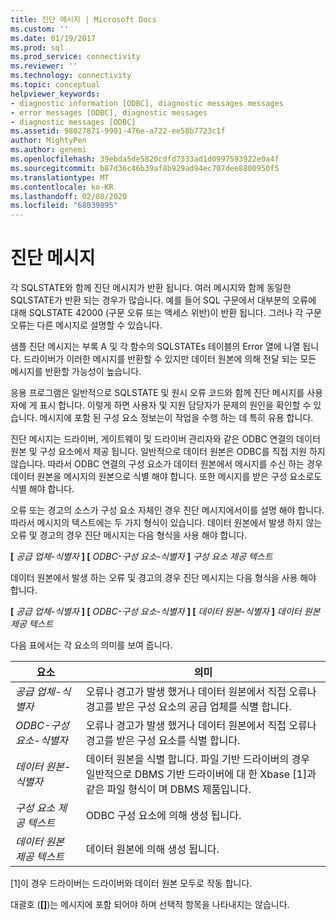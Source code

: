 ```yaml
---
title: 진단 메시지 | Microsoft Docs
ms.custom: ''
ms.date: 01/19/2017
ms.prod: sql
ms.prod_service: connectivity
ms.reviewer: ''
ms.technology: connectivity
ms.topic: conceptual
helpviewer_keywords:
- diagnostic information [ODBC], diagnostic messages messages
- error messages [ODBC], diagnostic messages
- diagnostic messages [ODBC]
ms.assetid: 98027871-9901-476e-a722-ee58b7723c1f
author: MightyPen
ms.author: genemi
ms.openlocfilehash: 39ebda5de5820cdfd7333ad1d0997593922e0a4f
ms.sourcegitcommit: b87d36c46b39af8b929ad94ec707dee8800950f5
ms.translationtype: MT
ms.contentlocale: ko-KR
ms.lasthandoff: 02/08/2020
ms.locfileid: "68039895"
---
```

# <a name="diagnostic-messages"></a>진단 메시지
각 SQLSTATE와 함께 진단 메시지가 반환 됩니다. 여러 메시지와 함께 동일한 SQLSTATE가 반환 되는 경우가 많습니다. 예를 들어 SQL 구문에서 대부분의 오류에 대해 SQLSTATE 42000 (구문 오류 또는 액세스 위반)이 반환 됩니다. 그러나 각 구문 오류는 다른 메시지로 설명할 수 있습니다.  
  
 샘플 진단 메시지는 부록 A 및 각 함수의 SQLSTATEs 테이블의 Error 열에 나열 됩니다. 드라이버가 이러한 메시지를 반환할 수 있지만 데이터 원본에 의해 전달 되는 모든 메시지를 반환할 가능성이 높습니다.  
  
 응용 프로그램은 일반적으로 SQLSTATE 및 원시 오류 코드와 함께 진단 메시지를 사용자에 게 표시 합니다. 이렇게 하면 사용자 및 지원 담당자가 문제의 원인을 확인할 수 있습니다. 메시지에 포함 된 구성 요소 정보는이 작업을 수행 하는 데 특히 유용 합니다.  
  
 진단 메시지는 드라이버, 게이트웨이 및 드라이버 관리자와 같은 ODBC 연결의 데이터 원본 및 구성 요소에서 제공 됩니다. 일반적으로 데이터 원본은 ODBC를 직접 지원 하지 않습니다. 따라서 ODBC 연결의 구성 요소가 데이터 원본에서 메시지를 수신 하는 경우 데이터 원본을 메시지의 원본으로 식별 해야 합니다. 또한 메시지를 받은 구성 요소로도 식별 해야 합니다.  
  
 오류 또는 경고의 소스가 구성 요소 자체인 경우 진단 메시지에서이를 설명 해야 합니다. 따라서 메시지의 텍스트에는 두 가지 형식이 있습니다. 데이터 원본에서 발생 하지 않는 오류 및 경고의 경우 진단 메시지는 다음 형식을 사용 해야 합니다.  
  
 **[** *공급 업체-식별자* **] [** *ODBC-구성 요소-식별자* **]** *구성 요소 제공 텍스트*  
  
 데이터 원본에서 발생 하는 오류 및 경고의 경우 진단 메시지는 다음 형식을 사용 해야 합니다.  
  
 **[** *공급 업체-식별자* **] [** *ODBC-구성 요소-식별자* **] [** *데이터 원본-식별자* **]** *데이터 원본 제공 텍스트*  
  
 다음 표에서는 각 요소의 의미를 보여 줍니다.  
  
|요소|의미|  
|-------------|-------------|  
|*공급 업체-식별자*|오류나 경고가 발생 했거나 데이터 원본에서 직접 오류나 경고를 받은 구성 요소의 공급 업체를 식별 합니다.|  
|*ODBC-구성 요소-식별자*|오류나 경고가 발생 했거나 데이터 원본에서 직접 오류나 경고를 받은 구성 요소를 식별 합니다.|  
|*데이터 원본-식별자*|데이터 원본을 식별 합니다. 파일 기반 드라이버의 경우 일반적으로 DBMS 기반 드라이버에 대 한 Xbase [1]과 같은 파일 형식이 며 DBMS 제품입니다.|  
|*구성 요소 제공 텍스트*|ODBC 구성 요소에 의해 생성 됩니다.|  
|*데이터 원본 제공 텍스트*|데이터 원본에 의해 생성 됩니다.|  
  
 [1]이 경우 드라이버는 드라이버와 데이터 원본 모두로 작동 합니다.  
  
 대괄호 (**[]**)는 메시지에 포함 되어야 하며 선택적 항목을 나타내지는 않습니다.

